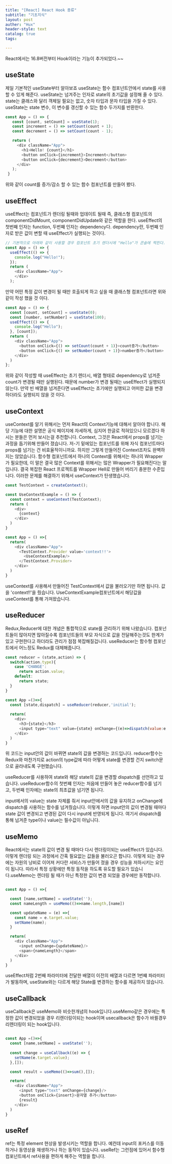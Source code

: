 ```yaml
---
title: "[React] React Hook 종류"
subtitle: "기초지식"
layout: post
auther: "Hux"
header-style: text
catalog: true
tags:

---
```


React에서는 16.8버전부터 Hook이라는 기능이 추가되었다.~~


useState
---
제일 기본적인 useState부터 알아보죠
useState는 함수 컴포넌트안에서 state를 사용할 수 있게 해준다.
useState는 넘겨주는 인자로 state의 초기값을 설정해 줄 수 있다.
state는 클래스와 달리 객체일 필요는 없고, 숫자 타입과 문자 타입을 가질 수 있다.
useState는 state 변수, 이 변수를 갱신할 수 있는 함수 두가지를 반환한다.
```js
const App = () => {
   const [count, setCount] = useState(1);
   const increment = () => setCount(count + 1);
   const decrement = () => setCount(count - 1);

   return (
     <div className="App">
       <h1>Hello! {count}</h1>
       <button onClick={increment}>Increment</button>
       <button onClick={decrement}>Decrement</button>
     </div>
   );
 }
```
위와 같이 count를 증가/감소 할 수 있는 함수 컴포넌트를 만들어 봤다.


useEffect
---
useEffect는 컴포넌트가 렌더링 될때와 업데이트 될때
즉, 클래스형 컴포넌트의 componentDidMount, componentDidUpdate와 같은 역할을 한다.
useEffect의 첫번째 인자는 function, 두번째 인자는 dependency다.
dependency란, 두번째 인자로 받은 값이 변할 때 useEffect가 실행되는 것이다.

```js
// 기본적으로 아래와 같이 사용할 경우 컴포넌트 초기 렌더시에 "Hello"가 콘솔에 찍힌다.
const App = () => {
  useEffect(() => {
    console.log("Hello!");
  });
  return (
    <div className="App">
    </div>
  );
```
만약 어떤 특정 값이 변경이 될 때만 호출되게 하고 싶을 때 클래스형 컴포넌트라면 위와 같이 작성 했을 것 이다.
```js
const App = () => {
  const [count, setCount] = useState(0);
  const [number, setNumber] = useState(100);
  useEffect(() => {
    console.log("Hello");
  }, [count]);
  return (
    <div className="App">
      <button onClick={() => setCount(count + 1)}>count증가</button>
      <button onClick={() => setNumber(count + 1)}>number증가</button>
    </div>
  )
};
```
위와 같이 작성할 때 useEffect는 초기 렌더시, 배열 형태로 dependency로 넘겨준 count가 변경될 때만 실행된다.
때문에 number가 변경 될때는 useEffect가 실행되지 않는다. 만약 빈 배열을 넘겨준다면 useEffect는 초기에만 실행되고 어떠한 값을 변경 하더라도 실행되지 않을 것 이다.

useContext
---
useContext를 알기 위해서는 먼저 React의 Context기능에 대해서 알아야 합니다. 해당 기능에 대한 설명은 공식 페이지에 자세하게, 심지어 한글로 적혀있으니 모르겠다 하시는 분들은 먼저 보시는걸 추천합니다. Context, 그것은 React에서 props를 넘기는 과정을 돕기위해 만들어 졌습니다. 저-기 밑에있는 컴포넌트를 위해 자식 컴포넌트마다 props를 넘기는 건 비효율적이니까요. 하지만 그렇게 만들어진 Context조차도 완벽하지는 않았습니다. 함수형 컴포넌트에서 하나의 Context를 위해서는 하나의 Wrapper가 필요한데, 이 말은 결국 많은 Context를 위해서는 많은 Wrapper가 필요해진다는 말입니다. 결국 복잡한 React 프로젝트를 Wrapper Hell로 만들어 버리기 충분한 수준입니다. 이러한 문제를 해결하기 위해서 useContext가 탄생했습니다.

```js
const TestContext = createContext();

const UseContextExample = () => {
  const context = useContext(TestContext);
  return (
    <div>
      {context}
    </div>
  )
}

const App = () =>{
  return(
    <div className="App">
      <TestContext.Provider value='context!!'>
        <UseContextExample/>
      </TestContext.Provider>
    </div>
  )
}

```
useContext를 사용해서 만들어진 TestContext에서 값을 불러오기만 하면 됩니다.
값을 'context!!'을 줬습니다. UseContextExample컴포넌트에서 해당값을 useContext를 통해 가져왔습니다.

useReducer
---
Redux,Reducer에 대한 개념은 통합적으로 state를 관리하기 위해 나왔습니다. 컴포넌트들이 많아지면 많아질수록 컴포넌트들의 부모 자식으로 값을 전달해주는것도 한계가 있고 구현한다고 하더라도 관리가 점점 복잡해질겁니다. useReducer는 함수형 컴포넌트에서 어느정도 Redux를 대체해줍니다.

```js
const reducer = (state,action) => {
  switch(action.type){
    case 'CHANGE':
      return action.value;
    default:
      return state;
  }
}

const App =()=>{
  const [state,dispatch] = useReducer(reducer,'initial');
  
  return(
    <div>
      <h3>{state}</h3>
      <input type="text" value={state} onChange={(e)=>dispatch(value:e.target.value,type:'CHANGE')}>
    </div>
  )
}

```
위 코드는 input안의 값이 바뀌면 state의 값을 변경하는 코드입니다.
reducer함수는 Redux와 마찬가지로 action의 type값에 따라 어떻게 state를 변경할 건지 switch문으로 골라내도록 구현했습니다.

useReducer를 사용하여 state와 해당 state의 값을 변경할 dispatch를 선언하고 있습니다.
useReducer함수의 첫번쨰 인자는 처음에 만들어 놓은 reducer함수를 넘기고, 두번째 인자에는 state의 최초값을 넘기면 됩니다.


input에서의 value는 state 자체를 줘서 input안에서의 값을 유지하고 onChange에 dispatch를 사용하는 함수를 넘겨줬습니다. 이렇게 하면 input안의 값이 변경될 때마다 state 값이 변경되고 변경된 값이 다시 input에 반영되게 됩니다.
여기서 dispatch를 통해 넘겨준 type이나 value는 필수값이 아닙니다.






useMemo
---

React에서는 state의 값이 변경 될 때마다 다시 렌더링이되는 useEffect가 있습니다. 이렇게 렌더링 되는 과정에서 간혹 필요없는 값들을 불러오곤 합니다. 이렇게 되는 경우에는 자원의 낭비로 이어져 커다란 서비스가 만들어 졌을 경우 성능을 저하시키는 요인이 됩니다. 따라서 특정 상황에만 특정 동작을 하도록 유도할 필요가 있습니다.useMemo는 렌더링 될 때가 아닌 특정한 값이 변경 되었을 경우에만 동작합니다.
```js

const App = () =>{

  const [name,setName] = useState('');
  const nameLength = useMemo(()=>name.length,[name])

  const updateName = (e) =>{
    const name = e.target.value;
    setName(name);
  }

  return(
    <div className="App">
      <input onChange={updateName}/>
      <span>{nameLength}</span>
    </div>
  )
}
```
useEffect처럼 2번째 파라미터에 전달한 배열이 이전의 배열과 다르면 1번쨰 파라미터가 발동하며, useState와는 다르게 해당 State를 변경하는 함수를 제공하지 않습니다.



useCallback
---
useCallback은 useMemo와 비슷한개념의 hook입니다.useMemo같은 경우에는 특정한 값이 변경되었을 경우 리렌더링이되는 hook이며 usecallback은 함수가 바뀔경우 리렌더링이 되는 hook입니다.

```js

const App =()=>{
  const [name,setName] = useState('');
  
  const change = useCallback((e) => {
    setName(e.target.value);
  },[]);

  const result = useMemo(()=>sum(),[]);

  return(
    <div className="App">
      <input type="text" onChange={change}/>
      <button onClick={insert}>문자열 추가</button>
      {result}
    </div>
  )
}
```


useRef
---
ref는 특정 element 현상을 발생시키는 역할을 합니다. 예컨데 input의 포커스를 이동하거나 동영상을 재생하거나 하는 동작이 있습니다. useRef는 그런점에 있어서 함수형 컴포넌트에서 ref사용을 편하게 해주는 역할을 합니다.

```js


```

